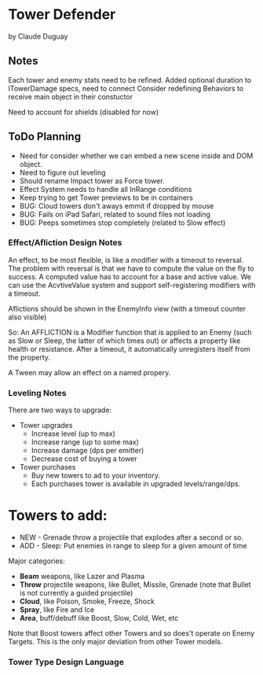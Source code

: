 # Tower Defender

by Claude Duguay

## Notes

Each tower and enemy stats need to be refined.
Added optional duration to ITowerDamage specs, need to connect
Consider redefining Behaviors to receive main object in their constuctor

Need to account for shields (disabled for now)

## ToDo Planning

* Need for consider whether we can embed a new scene inside and DOM object.
* Need to figure out leveling
* Should rename Impact tower as Force tower.
* Effect System needs to handle all InRange conditions
* Keep trying to get Tower previews to be in containers
* BUG: Cloud towers don't aways emmit if dropped by mouse
* BUG: Fails on iPad Safari, related to sound files not loading
* BUG: Peeps sometimes stop completely (related to Slow effect)

### Effect/Afliction Design Notes

An effect, to be most flexible, is like a modifier with a timeout to reversal.
The problem with reversal is that we have to compute the value on the fly to
success. A computed value has to account for a base and active value.
We can use the AcvtiveValue system and support self-registering modifiers
with a timeout.

Aflictions should be shown in the EnemyInfo view (with a timeout counter
also visible)

So: An AFFLICTION is a Modifier function that is applied to an Enemy (such as
Slow or Sleep, the latter of which times out) or affects a property like health
or resistance. After a timeout, it automatically unregisters itself from the 
property.

A Tween may allow an effect on a named propery.

### Leveling Notes

There are two ways to upgrade:

* Tower upgrades
  * Increase level (up to max)
  * Increase range (up to some max)
  * Increase damage (dps per emitter)
  * Decrease cost of buying a tower
* Tower purchases
  * Buy new towers to ad to your inventory.
  * Each purchases tower is available in upgraded levels/range/dps.

# Towers to add:

* NEW - Grenade throw a projectile that explodes after a second or so.
* ADD - Sleep: Put enemies in range to sleep for a given amount of time

Major categories:

* **Beam** weapons, like Lazer and Plasma
* **Throw** projectile weapons, like Bullet, Missile, Grenade (note that Bullet is not currently a guided projectile)
* **Cloud**, like Poison, Smoke, Freeze, Shock
* **Spray**, like Fire and Ice
* **Area**, buff/debuff like Boost, Slow, Cold, Wet, etc

Note that Boost towers affect other Towers and so does't operate on Enemy Targets.
This is the only major deviation from other Tower models.

### Tower Type Design Language
